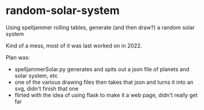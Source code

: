 # random-solar-system
Using spelljammer rolling tables, generate (and then draw?) a random solar system

Kind of a mess, most of it was last worked on in 2022. 

Plan was:
- spelljammerSolar.py generates and spits out a json file of planets and solar system, etc
- one of the various drawing files then takes that json and turns it into an svg, didn't finish that one
- flirted with the idea of using flask to make it a web page, didn't really get far